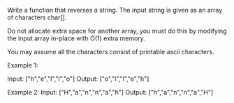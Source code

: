 Write a function that reverses a string. The input string is given as an 
array of characters char[].
 
Do not allocate extra space for another array, you must do this by modifying
the input array in-place with O(1) extra memory.
 
You may assume all the characters consist of printable ascii characters.
 
Example 1:
 
Input: ["h","e","l","l","o"]
Output: ["o","l","l","e","h"]
 
Example 2:
Input: ["H","a","n","n","a","h"]
Output: ["h","a","n","n","a","H"]
